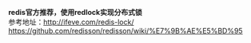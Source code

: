 **redis官方推荐，使用redlock实现分布式锁**  
参考地址：http://ifeve.com/redis-lock/  
https://github.com/redisson/redisson/wiki/%E7%9B%AE%E5%BD%95  

